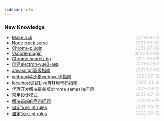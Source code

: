 ```yaml
---
sidebar: auto
---
```


### New Knowledge
* [Make a cli](./make-self-cli)  <span style="color:#bbb; float:right">2021-06-25</span>
* [Node mock serve](./node-mock-serve)  <span style="color:#bbb; float:right">2021-07-07</span>
* [Chrome-plugin](./chrome-plugin)  <span style="color:#bbb; float:right">2021-07-09</span>
* [Vscode-plugin](./vscode-plugin)  <span style="color:#bbb; float:right">2022-07-09</span>
* [Chrome-search-tip](./chrome-search)  <span style="color:#bbb; float:right">2021-08-09</span>
* [创建electron-vue3-app](./electron-vue)  <span style="color:#bbb; float:right">2021-07-02</span>
* [Javascript高级指南](./javascript-tools)  <span style="color:#bbb; float:right">2021-07-02</span>
* [webpack4迁移webpack5指南](./webpack-four-to-five)  <span style="color:#bbb; float:right">2021-07-12</span>
* [localhost调试Live等环境代码指南](./live-code-debug)  <span style="color:#bbb; float:right">2022-01-12</span>
* [代理开发解决最新版chrome samesite问题](./use-test-dev-for-chrome)  <span style="color:#bbb; float:right">2022-06-12</span>
* [常用设计模式](./design-mode)  <span style="color:#bbb; float:right">2022-07-12</span>
* [解决前端的竞态问题](./solve-fe-complete-question)  <span style="color:#bbb; float:right">2022-05-12</span>
* [自定义eslint rules](./eslint-custom-rules)  <span style="color:#bbb; float:right">2023-05-12</span>
* [自定义eslint rules](./eslint-custom-rules)  <span style="color:#bbb; float:right">2023-05-12</span>

